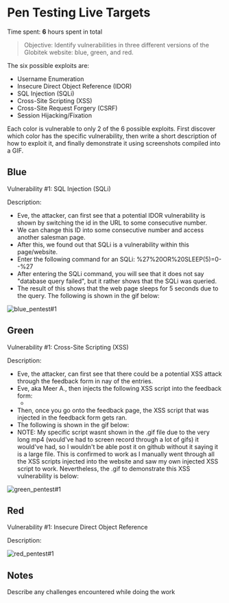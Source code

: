 # Pen Testing Live Targets

Time spent: **6** hours spent in total

> Objective: Identify vulnerabilities in three different versions of the Globitek website: blue, green, and red.

The six possible exploits are:

* Username Enumeration
* Insecure Direct Object Reference (IDOR)
* SQL Injection (SQLi)
* Cross-Site Scripting (XSS)
* Cross-Site Request Forgery (CSRF)
* Session Hijacking/Fixation

Each color is vulnerable to only 2 of the 6 possible exploits. First discover which color has the specific vulnerability, then write a short description of how to exploit it, and finally demonstrate it using screenshots compiled into a GIF.

## Blue

Vulnerability #1: SQL Injection (SQLi)

Description: 
* Eve, the attacker, can first see that a potential IDOR vulnerability is shown by switching the id in the URL to some consecutive number. 
* We can change this ID into some consecutive number and access another salesman page.
* After this, we found out that SQLi is a vulnerability within this page/website.
* Enter the following command for an SQLi: %27%20OR%20SLEEP(5)=0--%27
* After entering the SQLi command, you will see that it does not say "database query failed", but it rather shows that the SQLi was queried.
* The result of this shows that the web page sleeps for 5 seconds due to the query. The following is shown in the gif below:

![blue_pentest#1](https://user-images.githubusercontent.com/96878742/200104845-2bab7c50-953d-4e40-8375-3e35ea1641e2.gif)


## Green

Vulnerability #1: Cross-Site Scripting (XSS)

Description:
* Eve, the attacker, can first see that there could be a potential XSS attack through the feedback form in nay of the entries.
* Eve, aka Meer A., then injects the following XSS script into the feedback form: 
    * <script>alert('Meer A. found the XSS!');</script> 
* Then, once you go onto the feedback page, the XSS script that was injected in the feedback form gets ran.
* The following is shown in the gif below:
* NOTE: My specific script wasnt shown in the .gif file due to the very long mp4 (would've had to screen record through a lot of gifs) it would've had, so I wouldn't be able post it on github without it saying it is a large file. This is confirmed to work as I manually went through all the XSS scripts injected into the website and saw my own injected XSS script to work. Nevertheless, the .gif to demonstrate this XSS vulnerability is below:

![green_pentest#1](https://user-images.githubusercontent.com/96878742/200104851-667bcf2f-15f1-4ad1-95b5-ea1c68a1eb70.gif)


## Red

Vulnerability #1: Insecure Direct Object Reference

Description:

![red_pentest#1](https://user-images.githubusercontent.com/96878742/200104861-f33b4054-0178-4a2a-85a2-4c6d89bd6d4c.gif)


## Notes

Describe any challenges encountered while doing the work
